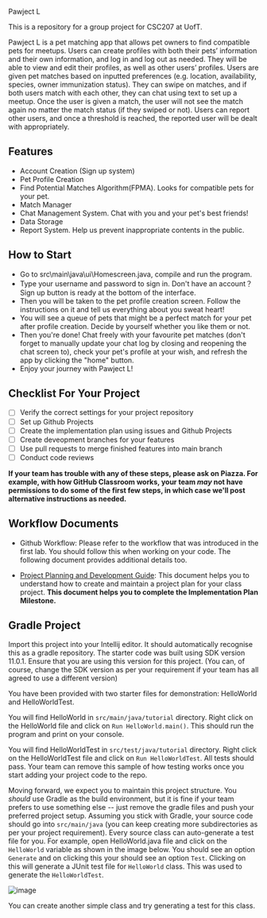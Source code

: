 Pawject L

This is a repository for a group project for CSC207 at UofT. 

Pawject L is a pet matching app that allows pet owners to find compatible pets for meetups. Users can
create profiles with both their pets’ information and their own information, and log in and log out
as needed. They will be able to view and edit their profiles, as well as other users’ profiles.
Users are given pet matches based on inputted preferences (e.g. location, availability, species,
owner immunization status). They can swipe on matches, and if both users match with each
other, they can chat using text to set up a meetup. Once the user is given a match, the user will
not see the match again no matter the match status (if they swiped or not). Users can report
other users, and once a threshold is reached, the reported user will be dealt with appropriately.

## Features
-  Account Creation (Sign up system)
-  Pet Profile Creation 
-  Find Potential Matches Algorithm(FPMA). Looks for compatible pets for your pet.
-  Match Manager
-  Chat Management System. Chat with you and your pet's best friends!
-  Data Storage
-  Report System. Help us prevent inappropriate contents in the public.

## How to Start
- Go to src\main\java\ui\Homescreen.java, compile and run the program.
- Type your username and password to sign in. Don't have an account？Sign up button is ready at the bottom of the interface.
- Then you will be taken to the pet profile creation screen. Follow the instructions on it and tell us everything about you sweat heart!
- You will see a queue of pets that might be a perfect match for your pet after profile creation. Decide by yourself whether you like them or not. 
- Then you're done! Chat freely with your favourite pet matches (don't forget to manually update your chat log by closing and reopening the chat screen to), check your pet's profile at your wish, and refresh the app by clicking the "home" button. 
- Enjoy your journey with Pawject L!
## Checklist For Your Project
- [ ] Verify the correct settings for your project repository
- [ ] Set up Github Projects
- [ ] Create the implementation plan using issues and Github Projects
- [ ] Create deveopment branches for your features
- [ ] Use pull requests to merge finished features into main branch
- [ ] Conduct code reviews

**If your team has trouble with any of these steps, please ask on Piazza. For example, with how GitHub Classroom works, your team *may* not have permissions to do some of the first few steps, in which case we'll post alternative instructions as needed.**

## Workflow Documents

* Github Workflow: Please refer to the workflow that was introduced in the first lab. You should follow this when working on your code. The following document provides additional details too.

* [Project Planning and Development Guide](project_plan_dev.md): This document helps you to understand how to create and maintain a project plan for your class project. **This document helps you to complete the Implementation Plan Milestone.**

## Gradle Project
Import this project into your Intellij editor. It should automatically recognise this as a gradle repository.
The starter code was built using SDK version 11.0.1. Ensure that you are using this version for this project. (You can, of course, change the SDK version as per your requirement if your team has all agreed to use a different version)

You have been provided with two starter files for demonstration: HelloWorld and HelloWorldTest.

You will find HelloWorld in `src/main/java/tutorial` directory. Right click on the HelloWorld file and click on `Run HelloWorld.main()`.
This should run the program and print on your console.

You will find HelloWorldTest in `src/test/java/tutorial` directory. Right click on the HelloWorldTest file and click on `Run HelloWorldTest`.
All tests should pass. Your team can remove this sample of how testing works once you start adding your project code to the repo.

Moving forward, we expect you to maintain this project structure. You *should* use Gradle as the build environment, but it is fine if your team prefers to use something else -- just remove the gradle files and push your preferred project setup. Assuming you stick with Gradle, your source code should go into `src/main/java` (you can keep creating more subdirectories as per your project requirement). Every source class can auto-generate a test file for you. For example, open HelloWorld.java file and click on the `HelloWorld` variable as shown in the image below. You should see an option `Generate` and on clicking this your should see an option `Test`. Clicking on this will generate a JUnit test file for `HelloWorld` class. This was used to generate the `HelloWorldTest`.

![image](https://user-images.githubusercontent.com/5333020/196066655-d3c97bf4-fdbd-46b0-b6ae-aeb8dbcf351d.png)

You can create another simple class and try generating a test for this class.
